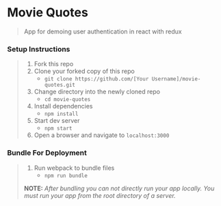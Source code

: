 # Movie Quotes

> App for demoing user authentication in react with redux

### Setup Instructions

> 1. Fork this repo
> 1. Clone your forked copy of this repo
>    - `git clone https://github.com/[Your Username]/movie-quotes.git`
> 1. Change directory into the newly cloned repo
>    - `cd movie-quotes`
> 1. Install dependencies 
>    - `npm install`
> 1. Start dev server
>    - `npm start`
> 1. Open a browser and navigate to `localhost:3000`

### Bundle For Deployment

> 1. Run webpack to bundle files
>    - `npm run bundle`
> 
> **NOTE:** *After bundling you can not directly run your app locally. You must run your app from the root directory of a server.*
